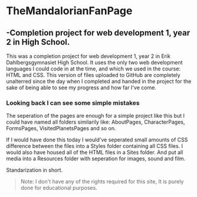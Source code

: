 ﻿# TheMandalorianFanPage

## \-Completion project for web development 1, year 2 in High School.

This was a completion project for web development 1, year 2 in Erik Dahlbergsgymnasiet High School. It uses the only two web development languages I could code in at the time, and which we used in the course: HTML and CSS. This version of files uploaded to GitHub are completely unalterred since the day when I completed and handed in the project for the sake of being able to see my progress and how far I've come.

### Looking back I can see some simple mistakes

The seperation of the pages are enough for a simple project like this but I could have named all folders similarily like: AboutPages, CharacterPages, FormsPages, VisitedPlanetsPages and so on. 

If I would have done this today I would've seperated small amounts of CSS difference between the files into a Styles folder containing all CSS files. I would also have housed all of the HTML files in a Sites folder. And put all media into a Resources folder with seperation for images, sound and film.

Standarization in short.

> Note: I don't have any of the rights required for this site, It is purely done for educational purposes.

